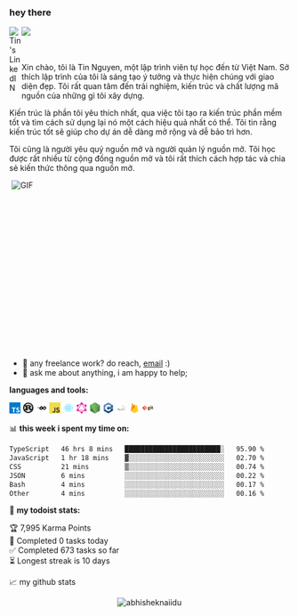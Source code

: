 ### hey there 
<a href="https://www.linkedin.com/in/trungtin2001/">
  <img align="left" alt="Tin's LinkedIN" width="22px" src="https://raw.githubusercontent.com/peterthehan/peterthehan/master/assets/linkedin.svg" />
</a>

![](https://visitor-badge.glitch.me/badge?page_id=tinwritescode.tinwritescode)

<br />

Xin chào, tôi là Tin Nguyen, một lập trình viên tự học đến từ Việt Nam. Sở thích lập trình của tôi là sáng tạo ý tưởng và thực hiện chúng với giao diện đẹp. Tôi rất quan tâm đến trải nghiệm, kiến trúc và chất lượng mã nguồn của những gì tôi xây dựng.

Kiến trúc là phần tôi yêu thích nhất, qua việc tôi tạo ra kiến trúc phần mềm tốt và tìm cách sử dụng lại nó một cách hiệu quả nhất có thể. Tôi tin rằng kiến trúc tốt sẽ giúp cho dự án dễ dàng mở rộng và dễ bảo trì hơn.

Tôi cũng là người yêu quý nguồn mở và người quản lý nguồn mở. Tôi học được rất nhiều từ cộng đồng nguồn mở và tôi rất thích cách hợp tác và chia sẻ kiến thức thông qua nguồn mở.

  <img align="right" alt="GIF" src="https://github.com/abhisheknaiidu/tinwritescode/blob/master/code.gif?raw=true" width="500" height="320" />
  
- 💼 any freelance work? do reach, [email](mailto:hopthucuatin@gmail.com) :)
- 💬 ask me about anything, i am happy to help;

**languages and tools:**  

<code><img height="20" src="https://raw.githubusercontent.com/github/explore/80688e429a7d4ef2fca1e82350fe8e3517d3494d/topics/typescript/typescript.png"></code>
<code><img height="20" src="https://raw.githubusercontent.com/github/explore/80688e429a7d4ef2fca1e82350fe8e3517d3494d/topics/rust/rust.png"></code>
<code><img height="20" src="https://raw.githubusercontent.com/github/explore/80688e429a7d4ef2fca1e82350fe8e3517d3494d/topics/go/go.png"></code>
<code><img height="20" src="https://raw.githubusercontent.com/github/explore/80688e429a7d4ef2fca1e82350fe8e3517d3494d/topics/javascript/javascript.png"></code>
<code><img height="20" src="https://raw.githubusercontent.com/github/explore/80688e429a7d4ef2fca1e82350fe8e3517d3494d/topics/react/react.png"></code>
<code><img height="20" src="https://raw.githubusercontent.com/github/explore/5c058a388828bb5fde0bcafd4bc867b5bb3f26f3/topics/graphql/graphql.png"></code>
<code><img height="20" src="https://raw.githubusercontent.com/github/explore/80688e429a7d4ef2fca1e82350fe8e3517d3494d/topics/nodejs/nodejs.png"></code>
<code><img height="20" src="https://raw.githubusercontent.com/github/explore/80688e429a7d4ef2fca1e82350fe8e3517d3494d/topics/cpp/cpp.png"></code>
<code><img height="20" src="https://raw.githubusercontent.com/github/explore/80688e429a7d4ef2fca1e82350fe8e3517d3494d/topics/mysql/mysql.png"></code>
<code><img height="20" src="https://raw.githubusercontent.com/github/explore/80688e429a7d4ef2fca1e82350fe8e3517d3494d/topics/firebase/firebase.png"></code>
<code><img height="20" src="https://raw.githubusercontent.com/github/explore/80688e429a7d4ef2fca1e82350fe8e3517d3494d/topics/git/git.png"></code>

📊 **this week i spent my time on:**
<!--START_SECTION:waka-->

```text
TypeScript   46 hrs 8 mins   ████████████████████████░   95.90 %
JavaScript   1 hr 18 mins    ▓░░░░░░░░░░░░░░░░░░░░░░░░   02.70 %
CSS          21 mins         ▒░░░░░░░░░░░░░░░░░░░░░░░░   00.74 %
JSON         6 mins          ░░░░░░░░░░░░░░░░░░░░░░░░░   00.22 %
Bash         4 mins          ░░░░░░░░░░░░░░░░░░░░░░░░░   00.17 %
Other        4 mins          ░░░░░░░░░░░░░░░░░░░░░░░░░   00.16 %
```

<!--END_SECTION:waka-->

🚧 **my todoist stats:**
<!-- TODO-IST:START -->
🏆  7,995 Karma Points           
🌸  Completed 0 tasks today           
✅  Completed 673 tasks so far           
⏳  Longest streak is 10 days
<!-- TODO-IST:END -->


📈 my github stats

<p align="center"> <img src="https://github-readme-stats.vercel.app/api?username=tinwritescode&show_icons=true&theme=gotham" alt="abhisheknaiidu" />




